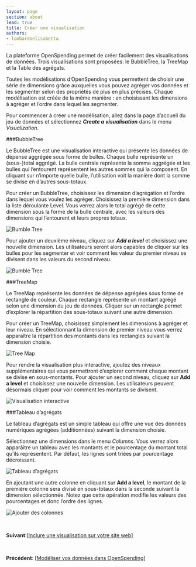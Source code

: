 ```yaml
---
layout: page
section: about
lead: true
title: Créer une visualisation
authors:
- lombardoelisabetta
---
```

La plateforme OpenSpending permet de créer facilement des visualisations de données. Trois visualisations sont proposées: le BubbleTree, la TreeMap et la Table des agrégats.

Toutes les modélisations d’OpenSpending vous permettent de choisir une série de dimensions grâce auxquelles vous pouvez agréger vos données et les segmenter selon des propriétés de plus en plus précises. Chaque modélisation est créée de la même manière : en choisissant les dimensions à agréger et l’ordre dans lequel les segmenter.

Pour commencer à créer une modélisation, allez dans la page d’accueil du jeu de données et sélectionnez _**Create a visualisation**_ dans le menu _Visualization_.

###BubbleTree

Le BubbleTree est une visualisation interactive qui présente les données de dépense aggrégée sous forme de bulles. Chaque bulle représente un (sous-)total aggrégé. La bulle centrale représente la somme aggrégée et les bulles qui l’entourent représentent les autres sommes qui la composent. En cliquant sur n’importe quelle bulle, l’utilisation voit la manière dont la somme se divise en d’autres sous-totaux.

Pour créer un BubbleTree, choisissez les dimension d’agrégation et l’ordre dans lequel vous voulez les agréger. Choisissez la première dimension dans la liste déroulante Level. Vous verrez alors le total agrégé de cette dimension sous la forme de la bulle centrale, avec les valeurs des dimensions qui l’entourent et leurs propres totaux.

![Bumble Tree](http://0.0.0.0:8080/wp-content/uploads/2013/08/image_14.png)

Pour ajouter un deuxième niveau, cliquez sur _**Add a level**_ et choisissez une nouvelle dimension. Les utilisateurs seront alors capables de cliquer sur les bulles pour les segmenter et voir comment les valeur du premier niveau se divisent dans les valeurs du second niveau.

![Bumble Tree](http://0.0.0.0:8080/wp-content/uploads/2013/08/image_15.png)

###TreeMap

Le TreeMap représente les données de dépense agrégées sous forme de rectangle de couleur. Chaque rectangle représente un montant agrégé selon une dimension du jeu de données. Cliquer sur un rectangle permet d’explorer la répartition des sous-totaux suivant une autre dimension.

Pour créer un TreeMap, choisissez simplement les dimensions à agréger et leur niveau. En sélectionnant la dimension de premier niveau vous verrez apparaître la répartition des montants dans les rectangles suivant la dimension choisie.

![Tree Map](http://0.0.0.0:8080/wp-content/uploads/2013/08/image_16.png)

Pour rendre la visualisation plus interactive, ajoutez des niveaux supplémentaires qui vous permettront d’explorer comment chaque montant se divise en sous-montants. Pour ajouter un second niveau, cliquez sur **Add a level** et choisissez une nouvelle dimension. Les utilisateurs peuvent désormais cliquer pour voir comment les montants se divisent.

![Visualisation interactive](http://0.0.0.0:8080/wp-content/uploads/2013/08/image_17.png)

###Tableau d’agrégats

Le tableau d’agrégats est un simple tableau qui offre une vue des données numériques agrégées (additionnées) suivant la dimension choisie.

Sélectionnez une dimensions dans le menu _Columns_. Vous verrez alors apparâitre un tableau avec les montants et le pourcentage du montant total qu’ils représentent. Par défaut, les lignes sont triées par pourcentage décroissant.

![Tableau d’agrégats](http://blog.openspending.org/files/2013/08/image_18-e1375889043439.png)

En ajoutant une autre colonne en cliquant sur **Add a level**, le montant de la première colonne sera divisé en sous-totaux dans la seconde suivant la dimension sélectionnée. Notez que cette opération modifie les valeurs des pourcentages et donc l’ordre des lignes.

![Ajouter des colonnes](http://blog.openspending.org/files/2013/08/image_19-e1375889063736.png)

&nbsp;

**Suivant**:[<a href="./inclure-une-visualisation-sur-votre-site-web/">Inclure une visualisation sur votre site web</a>]

&nbsp;

**Précédent**: [<a href="./modeliser-vos-donnees-dans-openspending/">Modéliser vos données dans OpenSpending</a>]
